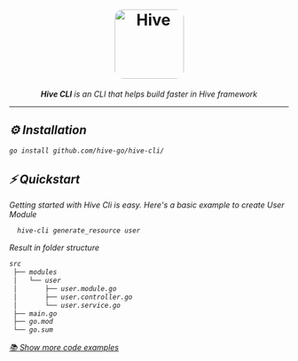 <h1 align="center">
  <a href="#">
    <picture>
      <source height="125" media="(prefers-color-scheme: dark)" srcset="./assets/logo.jpg" style="border-radius:15px">
      <img height="125" alt="Hive" src="./assets/logo.jpg" style="border-radius:15px">
    </picture>
  </a>
  <br>
  
  
</h1>
<p align="center">
  <em><b>Hive CLI</b> is an CLI that helps build faster in Hive framework
</p>

---

## ⚙️ Installation


```bash
go install github.com/hive-go/hive-cli/
```

## ⚡️ Quickstart

Getting started with Hive Cli is easy. Here's a basic example to create User Module

```bash
  hive-cli generate_resource user
```

Result in folder structure
```bash
src
 ├── modules
 │   └── user
 │       ├── user.module.go
 │       ├── user.controller.go
 │       └── user.service.go
 ├── main.go
 ├── go.mod
 └── go.sum
```

 <a href="https://github.com/hive-go/example-project">
📚 Show more code examples
 </a>




